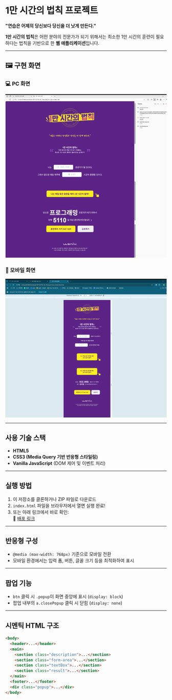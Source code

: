 # 1만 시간의 법칙 프로젝트

**"연습은 어제의 당신보다 당신을 더 낫게 만든다."**

**1만 시간의 법칙**은 어떤 분야의 전문가가 되기 위해서는 최소한 1만 시간의 훈련이 필요하다는 법칙을 기반으로 한 **웹 애플리케이션**입니다.

---

## 🖼️ 구현 화면

### 💻 PC 화면
![PC Screen](./img/pcImg.png)

### 📱 모바일 화면
![Mobile Screen](./img/moimg.png)

---

##  사용 기술 스택

- **HTML5**
- **CSS3 (Media Query 기반 반응형 스타일링)**
- **Vanilla JavaScript** (DOM 제어 및 이벤트 처리)

---

##  실행 방법

1. 이 저장소를 클론하거나 ZIP 파일로 다운로드
2. `index.html` 파일을 브라우저에서 열면 실행 완료!
3. 또는 아래 링크에서 바로 확인:  
🔗 [배포 링크](https://lsung506.github.io/The-Ten_Thousand_Hours_Rule/)

---

##  반응형 구성

- `@media (max-width: 768px)` 기준으로 모바일 전환
- 모바일 환경에서는 입력 폼, 버튼, 글꼴 크기 등을 최적화하여 표시

---

##  팝업 기능

- `btn` 클릭 시 `.popup`이 화면 중앙에 표시 (`display: block`)
- 팝업 내부의 `a.closePopup` 클릭 시 닫힘 (`display: none`)

---

##  시멘틱 HTML 구조

```html
<body>
  <header>...</header>
  <main>
    <section class="description">...</section>
    <section class="form-area">...</section>
    <section class="textBox">...</section>
    <section class="result">...</section>
  </main>
  <footer>...</footer>
  <div class="popup">...</div>
</body>
